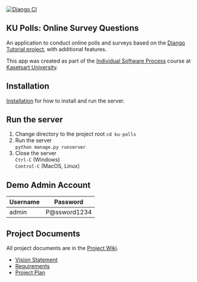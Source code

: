[![Django CI](../../actions/workflows/django.yml/badge.svg)](../../actions/workflows/django.yml)

## KU Polls: Online Survey Questions 

An application to conduct online polls and surveys based
on the [Django Tutorial project](https://docs.djangoproject.com/en/5.1/), with
additional features.

This app was created as part of the [Individual Software Process](
https://cpske.github.io/ISP) course at [Kasetsart University](https://www.ku.ac.th).

## Installation
[Installation](../../wiki/Installation) for how to install and run the server.

## Run the server
1. Change directory to the project root
```cd ku-polls```
2. Run the server  
```python manage.py runserver```
3. Close the server  
```Ctrl-C``` (Windows)  
```Control-C``` (MacOS, Linux)

## Demo Admin Account
| Username | Password |
|----------|----------|
| admin    | P@ssword1234|

## Project Documents

All project documents are in the [Project Wiki](../../wiki/Home).

- [Vision Statement](../../wiki/Vision%20and%20Scope)
- [Requirements](../../wiki/Requirements)
- [Project Plan](../../wiki/Project%20Plan)
